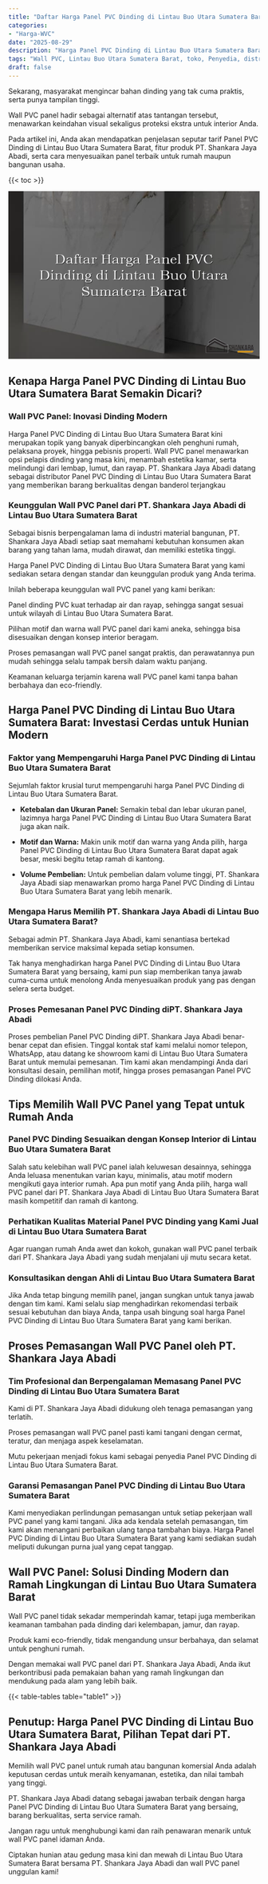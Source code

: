 ```yaml
---
title: "Daftar Harga Panel PVC Dinding di Lintau Buo Utara Sumatera Barat"
categories: 
- "Harga-WVC"
date: "2025-08-29"
description: "Harga Panel PVC Dinding di Lintau Buo Utara Sumatera Barat bagi rumah, office, serta toko. Panel berkualitas, pilihan motif, variasi warna elegan, beserta servis instalasi dikerjakan oleh tenaga ahli berpengalaman serta jaminan resmi!|Layanan distribusi Panel PVC Dinding di Lintau Buo Utara Sumatera Barat untuk kebutuhan hunian, perkantoran, atau gerai, beserta material unggulan dan instalasi oleh tenaga ahli berpengalaman dan kepastian resmi.|Solusi Panel PVC Dinding di Lintau Buo Utara Sumatera Barat yang terbukti bagi hunian, kantor, dan gerai, dengan panel berkualitas dan penempatan ditangani oleh tim profesional serta garansi resmi.|Penyediaan Panel PVC Dinding di Lintau Buo Utara Sumatera Barat untuk hunian, office, dan gerai, beserta panel unggulan dan instalasi dikerjakan oleh tim ahli, disertai beserta jaminan resmi.}"
tags: "Wall PVC, Lintau Buo Utara Sumatera Barat, toko, Penyedia, distributor"
draft: false
---
```


Sekarang, masyarakat mengincar bahan dinding yang tak cuma praktis, serta punya tampilan tinggi.

Wall PVC panel hadir sebagai alternatif atas tantangan tersebut, menawarkan keindahan visual sekaligus proteksi ekstra untuk interior Anda.

Pada artikel ini, Anda akan mendapatkan penjelasan seputar tarif Panel PVC Dinding di Lintau Buo Utara Sumatera Barat, fitur produk PT. Shankara Jaya Abadi, serta cara menyesuaikan panel terbaik untuk rumah maupun bangunan usaha.

{{< toc >}}

![Daftar Harga Panel PVC Dinding di Lintau Buo Utara Sumatera Barat](/images/Harga-WVC/Daftar-Harga-Panel-PVC-Dinding-di-Lintau-Buo-Utara-Sumatera-Barat.png)


## Kenapa Harga Panel PVC Dinding di Lintau Buo Utara Sumatera Barat Semakin Dicari?

### Wall PVC Panel: Inovasi Dinding Modern

Harga Panel PVC Dinding di Lintau Buo Utara Sumatera Barat kini merupakan topik yang banyak diperbincangkan oleh penghuni rumah, pelaksana proyek, hingga pebisnis properti. Wall PVC panel menawarkan opsi pelapis dinding yang masa kini, menambah estetika kamar, serta melindungi dari lembap, lumut, dan rayap. PT. Shankara Jaya Abadi datang sebagai distributor Panel PVC Dinding di Lintau Buo Utara Sumatera Barat yang memberikan barang berkualitas dengan banderol terjangkau

### Keunggulan Wall PVC Panel dari PT. Shankara Jaya Abadi di Lintau Buo Utara Sumatera Barat

Sebagai bisnis berpengalaman lama di industri material bangunan, PT. Shankara Jaya Abadi setiap saat memahami kebutuhan konsumen akan barang yang tahan lama, mudah dirawat, dan memiliki estetika tinggi.

Harga Panel PVC Dinding di Lintau Buo Utara Sumatera Barat yang kami sediakan setara dengan standar dan keunggulan produk yang Anda terima.

Inilah beberapa keunggulan wall PVC panel yang kami berikan:

Panel dinding PVC kuat terhadap air dan rayap, sehingga sangat sesuai untuk wilayah di Lintau Buo Utara Sumatera Barat.

Pilihan motif dan warna wall PVC panel dari kami aneka, sehingga bisa disesuaikan dengan konsep interior beragam.

Proses pemasangan wall PVC panel sangat praktis, dan perawatannya pun mudah sehingga selalu tampak bersih dalam waktu panjang.

Keamanan keluarga terjamin karena wall PVC panel kami tanpa bahan berbahaya dan eco-friendly.

## Harga Panel PVC Dinding di Lintau Buo Utara Sumatera Barat: Investasi Cerdas untuk Hunian Modern

### Faktor yang Mempengaruhi Harga Panel PVC Dinding di Lintau Buo Utara Sumatera Barat

Sejumlah faktor krusial turut mempengaruhi harga Panel PVC Dinding di Lintau Buo Utara Sumatera Barat.

- **Ketebalan dan Ukuran Panel:** Semakin tebal dan lebar ukuran panel, lazimnya harga Panel PVC Dinding di Lintau Buo Utara Sumatera Barat juga akan naik.

- **Motif dan Warna:** Makin unik motif dan warna yang Anda pilih, harga Panel PVC Dinding di Lintau Buo Utara Sumatera Barat dapat agak besar, meski begitu tetap ramah di kantong.

- **Volume Pembelian:** Untuk pembelian dalam volume tinggi, PT. Shankara Jaya Abadi siap menawarkan promo harga Panel PVC Dinding di Lintau Buo Utara Sumatera Barat yang lebih menarik.

### Mengapa Harus Memilih PT. Shankara Jaya Abadi di Lintau Buo Utara Sumatera Barat?

Sebagai admin PT. Shankara Jaya Abadi, kami senantiasa bertekad memberikan service maksimal kepada setiap konsumen.

Tak hanya menghadirkan harga Panel PVC Dinding di Lintau Buo Utara Sumatera Barat yang bersaing, kami pun siap memberikan tanya jawab cuma-cuma untuk menolong Anda menyesuaikan produk yang pas dengan selera serta budget.

### Proses Pemesanan Panel PVC Dinding diPT. Shankara Jaya Abadi

Proses pembelian Panel PVC Dinding diPT. Shankara Jaya Abadi benar-benar cepat dan efisien. Tinggal kontak staf kami melalui nomor telepon, WhatsApp, atau datang ke showroom kami di Lintau Buo Utara Sumatera Barat untuk memulai pemesanan. Tim kami akan mendampingi Anda dari konsultasi desain, pemilihan motif, hingga proses pemasangan Panel PVC Dinding dilokasi Anda.

## Tips Memilih Wall PVC Panel yang Tepat untuk Rumah Anda

### Panel PVC Dinding Sesuaikan dengan Konsep Interior di Lintau Buo Utara Sumatera Barat

Salah satu kelebihan wall PVC panel ialah keluwesan desainnya, sehingga Anda leluasa menentukan varian kayu, minimalis, atau motif modern mengikuti gaya interior rumah. Apa pun motif yang Anda pilih, harga wall PVC panel dari PT. Shankara Jaya Abadi di Lintau Buo Utara Sumatera Barat masih kompetitif dan ramah di kantong.

### Perhatikan Kualitas Material Panel PVC Dinding yang Kami Jual di Lintau Buo Utara Sumatera Barat

Agar ruangan rumah Anda awet dan kokoh, gunakan wall PVC panel terbaik dari PT. Shankara Jaya Abadi yang sudah menjalani uji mutu secara ketat.

### Konsultasikan dengan Ahli di Lintau Buo Utara Sumatera Barat

Jika Anda tetap bingung memilih panel, jangan sungkan untuk tanya jawab dengan tim kami. Kami selalu siap menghadirkan rekomendasi terbaik sesuai kebutuhan dan biaya Anda, tanpa usah bingung soal harga Panel PVC Dinding di Lintau Buo Utara Sumatera Barat yang kami berikan.

## Proses Pemasangan Wall PVC Panel oleh PT. Shankara Jaya Abadi

### Tim Profesional dan Berpengalaman Memasang Panel PVC Dinding di Lintau Buo Utara Sumatera Barat

Kami di PT. Shankara Jaya Abadi didukung oleh tenaga pemasangan yang terlatih.

Proses pemasangan wall PVC panel pasti kami tangani dengan cermat, teratur, dan menjaga aspek keselamatan.

Mutu pekerjaan menjadi fokus kami sebagai penyedia Panel PVC Dinding di Lintau Buo Utara Sumatera Barat.

### Garansi Pemasangan Panel PVC Dinding di Lintau Buo Utara Sumatera Barat

Kami menyediakan perlindungan pemasangan untuk setiap pekerjaan wall PVC panel yang kami tangani. Jika ada kendala setelah pemasangan, tim kami akan menangani perbaikan ulang tanpa tambahan biaya. Harga Panel PVC Dinding di Lintau Buo Utara Sumatera Barat yang kami sediakan sudah meliputi dukungan purna jual yang cepat tanggap.

## Wall PVC Panel: Solusi Dinding Modern dan Ramah Lingkungan di Lintau Buo Utara Sumatera Barat

Wall PVC panel tidak sekadar memperindah kamar, tetapi juga memberikan keamanan tambahan pada dinding dari kelembapan, jamur, dan rayap.

Produk kami eco-friendly, tidak mengandung unsur berbahaya, dan selamat untuk penghuni rumah.

Dengan memakai wall PVC panel dari PT. Shankara Jaya Abadi, Anda ikut berkontribusi pada pemakaian bahan yang ramah lingkungan dan mendukung pada alam yang lebih baik.

{{< table-tables table="table1" >}}

## Penutup: Harga Panel PVC Dinding di Lintau Buo Utara Sumatera Barat, Pilihan Tepat dari PT. Shankara Jaya Abadi

Memilih wall PVC panel untuk rumah atau bangunan komersial Anda adalah keputusan cerdas untuk meraih kenyamanan, estetika, dan nilai tambah yang tinggi.

PT. Shankara Jaya Abadi datang sebagai jawaban terbaik dengan harga Panel PVC Dinding di Lintau Buo Utara Sumatera Barat yang bersaing, barang berkualitas, serta service ramah.

Jangan ragu untuk menghubungi kami dan raih penawaran menarik untuk wall PVC panel idaman Anda.

Ciptakan hunian atau gedung masa kini dan mewah di Lintau Buo Utara Sumatera Barat bersama PT. Shankara Jaya Abadi dan wall PVC panel unggulan kami!